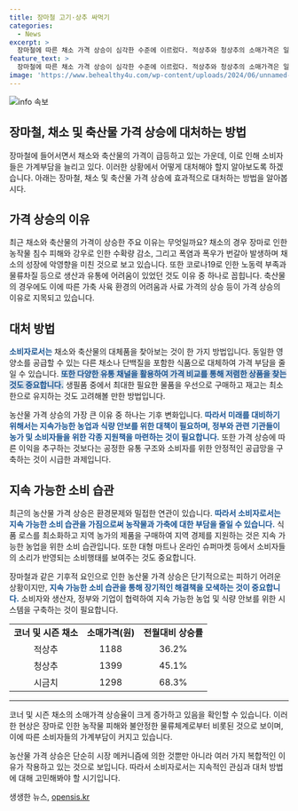 ```yaml
---
title: 장마철 고기·상추 싸먹기
categories:
  - News
excerpt: >
  장마철에 따른 채소 가격 상승이 심각한 수준에 이르렀다. 적상추와 청상추의 소매가격은 일주일 만에 17.8%, 15.4% 상승하며 전월보다 36.2%, 45.1% 급등했다. 시금치 또한 한 달 전보다 68.3% 올랐다. 이에 따라 축산물의 가격도 소폭 상승하고 있어 소비자들의 눈길을 끌고 있다.
feature_text: >
  장마철에 따른 채소 가격 상승이 심각한 수준에 이르렀다. 적상추와 청상추의 소매가격은 일주일 만에 17.8%, 15.4% 상승하며 전월보다 36.2%, 45.1% 급등했다. 시금치 또한 한 달 전보다 68.3% 올랐다. 이에 따라 축산물의 가격도 소폭 상승하고 있어 소비자들의 눈길을 끌고 있다.
image: 'https://www.behealthy4u.com/wp-content/uploads/2024/06/unnamed-file.png'
---
```


<p><img src="https://www.behealthy4u.com/wp-content/uploads/2024/06/unnamed-file.png" alt="info 속보" /></p>

<h2>장마철, 채소 및 축산물 가격 상승에 대처하는 방법</h2>

<p data-ke-size="size16">장마철에 들어서면서 채소와 축산물의 가격이 급등하고 있는 가운데, 이로 인해 소비자들은 가계부담을 늘리고 있다. 이러한 상황에서 어떻게 대처해야 할지 알아보도록 하겠습니다. 아래는 장마철, 채소 및 축산물 가격 상승에 효과적으로 대처하는 방법을 알아봅시다.</p>

<h2 data-ke-size="size26">가격 상승의 이유</h2>

<p data-ke-size="size16">최근 채소와 축산물의 가격이 상승한 주요 이유는 무엇일까요? 채소의 경우 장마로 인한 농작물 침수 피해와 강우로 인한 수확량 감소, 그리고 폭염과 폭우가 번갈아 발생하며 채소의 성장에 악영향을 미친 것으로 보고 있습니다. 또한 코로나19로 인한 노동력 부족과 물류차질 등으로 생산과 유통에 어려움이 있었던 것도 이유 중 하나로 꼽힙니다. 축산물의 경우에도 이에 따른 가축 사육 환경의 어려움과 사료 가격의 상승 등이 가격 상승의 이유로 지목되고 있습니다.</p>

<h2 data-ke-size="size26">대처 방법</h2>

<p data-ke-size="size16"><b><span style="color: #1a5490;">소비자로서는</span></b> 채소와 축산물의 대체품을 찾아보는 것이 한 가지 방법입니다. 동일한 영양소를 공급할 수 있는 다른 채소나 단백질을 포함한 식품으로 대체하여 가격 부담을 줄일 수 있습니다. <b><span style="background-color: #21538527; color: #1a5490;">또한 다양한 유통 채널을 활용하여 가격 비교를 통해 저렴한 상품을 찾는 것도 중요합니다.</span></b> 생필품 중에서 최대한 필요한 물품을 우선으로 구매하고 재고는 최소한으로 유지하는 것도 고려해볼 만한 방법입니다.</p>

<p data-ke-size="size16">농산물 가격 상승의 가장 큰 이유 중 하나는 기후 변화입니다. <b><span style="color: #1a5490;">따라서 미래를 대비하기 위해서는 지속가능한 농업과 식량 안보를 위한 대책이 필요하며, 정부와 관련 기관들이 농가 및 소비자들을 위한 각종 지원책을 마련하는 것이 필요합니다.</span></b> 또한 가격 상승에 따른 이익을 추구하는 것보다는 공정한 유통 구조와 소비자를 위한 안정적인 공급망을 구축하는 것이 시급한 과제입니다.</p>

<h2 data-ke-size="size26">지속 가능한 소비 습관</h2>

<p data-ke-size="size16">최근의 농산물 가격 상승은 환경문제와 밀접한 연관이 있습니다. <b><span style="color: #1a5490;">따라서 소비자로서는 지속 가능한 소비 습관을 가짐으로써 농작물과 가축에 대한 부담을 줄일 수 있습니다.</span></b> 식품 로스를 최소화하고 지역 농가의 제품을 구매하여 지역 경제를 지원하는 것은 지속 가능한 농업을 위한 소비 습관입니다. 또한 대형 마트나 온라인 슈퍼마켓 등에서 소비자들의 소리가 반영되는 소비행태를 보여주는 것도 중요합니다.</p>

<p data-ke-size="size16">장마철과 같은 기후적 요인으로 인한 농산물 가격 상승은 단기적으로는 피하기 어려운 상황이지만, <b><span style="color: #1a5490;">지속 가능한 소비 습관을 통해 장기적인 해결책을 모색하는 것이 중요합니다.</span></b> 소비자와 생산자, 정부와 기업이 협력하여 지속 가능한 농업 및 식량 안보를 위한 시스템을 구축하는 것이 필요합니다.</p>

<table>
    <tbody>
        <tr>
            <td style="text-align: center; height: 17px;"><b>코너 및 시즌 채소</b></td>
            <td style="text-align: center; height: 17px;"><b>소매가격(원)</b></td>
            <td style="text-align: center; height: 17px;"><b>전월대비 상승률</b></td>
        </tr>
        <tr>
            <td style="text-align: center; height: 17px;">적상추</td>
            <td style="text-align: center; height: 17px;">1188</td>
            <td style="text-align: center; height: 17px;">36.2%</td>
        </tr>
        <tr>
            <td style="text-align: center; height: 17px;">청상추</td>
            <td style="text-align: center; height: 17px;">1399</td>
            <td style="text-align: center; height: 17px;">45.1%</td>
        </tr>
        <tr>
            <td style="text-align: center; height: 17px;">시금치</td>
            <td style="text-align: center; height: 17px;">1298</td>
            <td style="text-align: center; height: 17px;">68.3%</td>
        </tr>
    </tbody>
</table>

<hr>

<p data-ke-size="size16">코너 및 시즌 채소의 소매가격 상승율이 크게 증가하고 있음을 확인할 수 있습니다. 이러한 현상은 장마로 인한 농작물 피해와 불안정한 물류체계로부터 비롯된 것으로 보이며, 이에 따른 소비자들의 가계부담이 커지고 있습니다.</p>

<p data-ke-size="size16">농산물 가격 상승은 단순히 시장 메커니즘에 의한 것뿐만 아니라 여러 가지 복합적인 이유가 작용하고 있는 것으로 보입니다. 따라서 소비자로서는 지속적인 관심과 대처 방법에 대해 고민해봐야 할 시기입니다.</p>
생생한 뉴스, <a href="https://opensis.kr" rel="dofollow">opensis.kr</a>


